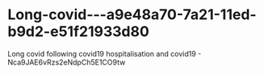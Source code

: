 # Long-covid---a9e48a70-7a21-11ed-b9d2-e51f21933d80
Long covid following covid19 hospitalisation and covid19 - Nca9JAE6vRzs2eNdpCh5E1CO9tw
